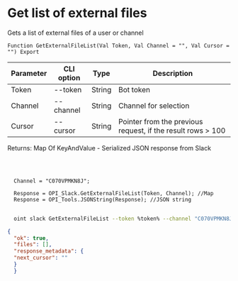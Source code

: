 ﻿---
sidebar_position: 1
---

# Get list of external files
 Gets a list of external files of a user or channel



`Function GetExternalFileList(Val Token, Val Channel = "", Val Cursor = "") Export`

  | Parameter | CLI option | Type | Description |
  |-|-|-|-|
  | Token | --token | String | Bot token |
  | Channel | --channel | String | Channel for selection |
  | Cursor | --cursor | String | Pointer from the previous request, if the result rows > 100 |

  
  Returns:  Map Of KeyAndValue - Serialized JSON response from Slack

<br/>




```bsl title="Code example"
  
  Channel = "C070VPMKN8J";
  
  Response = OPI_Slack.GetExternalFileList(Token, Channel); //Map
  Response = OPI_Tools.JSONString(Response); //JSON string
```



```sh title="CLI command example"
    
  oint slack GetExternalFileList --token %token% --channel "C070VPMKN8J" --cursor %cursor%

```

```json title="Result"
{
  "ok": true,
  "files": [],
  "response_metadata": {
  "next_cursor": ""
  }
  }
```
